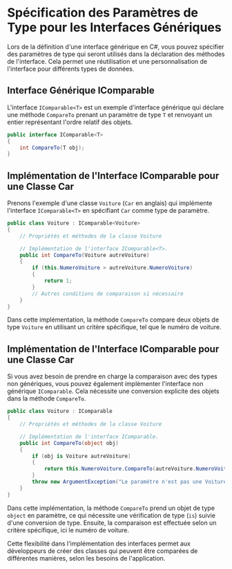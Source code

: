 # Spécification des Paramètres de Type pour les Interfaces Génériques

Lors de la définition d'une interface générique en C#, vous pouvez spécifier des paramètres de type qui seront utilisés dans la déclaration des méthodes de l'interface. Cela permet une réutilisation et une personnalisation de l'interface pour différents types de données.

## Interface Générique IComparable<T>

L'interface `IComparable<T>` est un exemple d'interface générique qui déclare une méthode `CompareTo` prenant un paramètre de type `T` et renvoyant un entier représentant l'ordre relatif des objets.

```csharp
public interface IComparable<T>
{
    int CompareTo(T obj);
}
```

## Implémentation de l'Interface IComparable<T> pour une Classe Car

Prenons l'exemple d'une classe `Voiture` (`Car` en anglais) qui implémente l'interface `IComparable<T>` en spécifiant `Car` comme type de paramètre.

```csharp
public class Voiture : IComparable<Voiture>
{
    // Propriétés et méthodes de la classe Voiture

    // Implémentation de l'interface IComparable<T>.
    public int CompareTo(Voiture autreVoiture)
    {
        if (this.NumeroVoiture > autreVoiture.NumeroVoiture)
        {
            return 1;
        }
        // Autres conditions de comparaison si nécessaire
    }
}
```

Dans cette implémentation, la méthode `CompareTo` compare deux objets de type `Voiture` en utilisant un critère spécifique, tel que le numéro de voiture.

## Implémentation de l'Interface IComparable pour une Classe Car

Si vous avez besoin de prendre en charge la comparaison avec des types non génériques, vous pouvez également implémenter l'interface non générique `IComparable`. Cela nécessite une conversion explicite des objets dans la méthode `CompareTo`.

```csharp
public class Voiture : IComparable
{
    // Propriétés et méthodes de la classe Voiture

    // Implémentation de l'interface IComparable.
    public int CompareTo(object obj)
    {
        if (obj is Voiture autreVoiture)
        {
            return this.NumeroVoiture.CompareTo(autreVoiture.NumeroVoiture);
        }
        throw new ArgumentException("Le paramètre n'est pas une Voiture !");
    }
}
```

Dans cette implémentation, la méthode `CompareTo` prend un objet de type `object` en paramètre, ce qui nécessite une vérification de type (`is`) suivie d'une conversion de type. Ensuite, la comparaison est effectuée selon un critère spécifique, ici le numéro de voiture.

Cette flexibilité dans l'implémentation des interfaces permet aux développeurs de créer des classes qui peuvent être comparées de différentes manières, selon les besoins de l'application.
 
